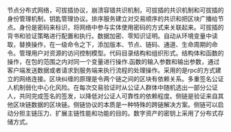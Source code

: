 节点分布式网络，可拔插协议，崩溃容错共识机制，可拔插的共识机制和可拔插的身份管理机制，钥匙管理协议。排序服务建立对交易顺序的共识和把区块广播给节点。身份是密码来标识，将网络中参与实体使用密码的方式来关联起来。可拔插的背书和验证策略进行配置和执行。数据加密、零知识证明。自动从环境变量中读取，替换操作，在一级命令之下，添加版本、节点、链码、通道、生命周期的命令。管理用户对资源的访问控制模型。代码目录结构和组织形式。结构体和函数的操作，在包的范围之内对同一个变量进行操作.函数的输入参数和输出参数，通过客户端发送数据或者请求到服务端来执行流程的处理操作。采用的是rpc的方式建立的网络连接。区块纠缠的原理是令两个链之间的区块有依赖关系。多重签名公证人机制弱化中心化风险。在每次交易验证时从公证人群体中随机选出一部分公证人，共同完成签名的签发，以降低对公证人可靠性的依赖程度。侧链是验证来自其他区块链数据的区块链。侧链协议的本质是一种特殊的跨链解决方案。侧链可以启动分担主链压力、扩展主链性能和功能的目的。数字资产的密钥上采用了分布式存储方式。
